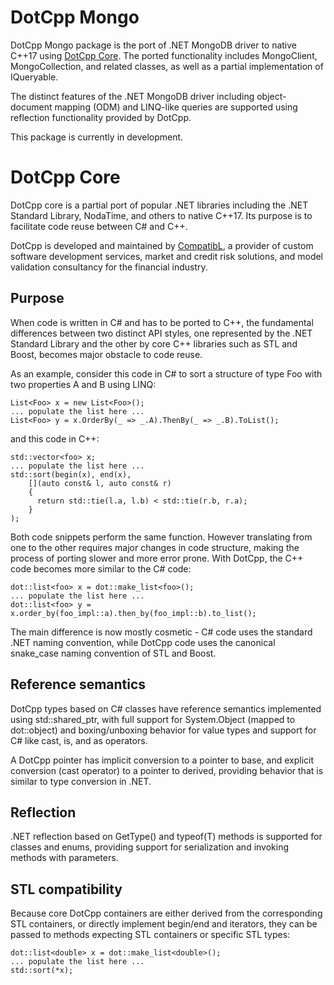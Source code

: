 # DotCpp Mongo

DotCpp Mongo package is the port of .NET MongoDB driver to native C++17 using [DotCpp Core](https://github.com/compatibl/dotcpp "DotCpp Core"). The ported functionality includes MongoClient, MongoCollection, and related classes, as well as a partial implementation of IQueryable.

The distinct features of the .NET MongoDB driver including object-document mapping (ODM) and LINQ-like queries are supported using reflection functionality provided by DotCpp.

This package is currently in development.

# DotCpp Core

DotCpp core is a partial port of popular .NET libraries including the .NET Standard Library, NodaTime, and others to native C++17. Its purpose is to facilitate code reuse between C# and C++.

DotCpp is developed and maintained by [CompatibL](http://www.compatibl.com "CompatibL"), a provider of custom software development services, market and credit risk solutions, and model validation consultancy for the financial industry.

## Purpose

When code is written in C# and has to be ported to C++, the fundamental differences between two distinct API styles, one represented by the .NET Standard Library and the other by core C++ libraries such as STL and Boost, becomes major obstacle to code reuse.

As an example, consider this code in C# to sort a structure of type Foo with two properties A and B using LINQ:
```
List<Foo> x = new List<Foo>();
... populate the list here ...
List<Foo> y = x.OrderBy(_ => _.A).ThenBy(_ => _.B).ToList();
```
and this code in C++:
```
std::vector<foo> x;
... populate the list here ...
std::sort(begin(x), end(x),
    [](auto const& l, auto const& r)
    {
      return std::tie(l.a, l.b) < std::tie(r.b, r.a);
    }
);
```
Both code snippets perform the same function. However translating from one to the other requires major changes in code structure, making the process of porting slower and more error prone. With DotCpp, the C++ code becomes more similar to the C# code:
```
dot::list<foo> x = dot::make_list<foo>();
... populate the list here ...
dot::list<foo> y = x.order_by(foo_impl::a).then_by(foo_impl::b).to_list();
```
The main difference is now mostly cosmetic - C# code uses the standard .NET naming convention, while DotCpp code uses the canonical snake_case naming convention of STL and Boost.

## Reference semantics

DotCpp types based on C# classes have reference semantics implemented using std::shared_ptr, with full support for System.Object (mapped to dot::object) and boxing/unboxing behavior for value types and support for C# like cast, is, and as operators.

A DotCpp pointer has implicit conversion to a pointer to base, and explicit conversion (cast operator) to a pointer to derived, providing behavior that is similar to type conversion in .NET.

## Reflection

.NET reflection based on GetType() and typeof(T) methods is supported for classes and enums, providing support for serialization and invoking methods with parameters.

## STL compatibility

Because core DotCpp containers are either derived from the corresponding STL containers, or directly implement begin/end and iterators, they can be passed to methods expecting STL containers or specific STL types:
```
dot::list<double> x = dot::make_list<double>();
... populate the list here ...
std::sort(*x);
```